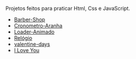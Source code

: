
 Projetos feitos para praticar Html, Css e JavaScript.
 <ul>
  
  <li><a href="https://igorsantos2102.github.io/projetos/barber-shop/index.html" target="_blank">Barber-Shop</a></li>
  <li><a href="https://igorsantos2102.github.io/projetos/cronometro-aranha/index.html" target="_blank">Cronometro-Aranha</a></li>
  <li><a href="https://igorsantos2102.github.io/projetos/loader-animado/db.html" target="_blank">Loader-Animado</a></li>
  <li><a href="https://igorsantos2102.github.io/projetos/relogio/relogio.html" target="_blank">Relógio</a></li>
  <li><a href="https://igorsantos2102.github.io/projetos/valentine-days/index.html" target="_blank">valentine-days</a></li>
  <li><a href="https://igorsantos2102.github.io/projetos/love-you/index.html" target="_blank">I Love You</a></li>

 </ul>
